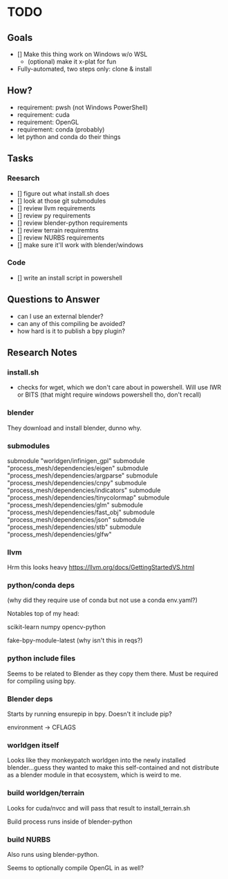 # TODO

## Goals

- [] Make this thing work on Windows w/o WSL
  - (optional) make it x-plat for fun
- Fully-automated, two steps only: clone & install

## How?

- requirement: pwsh (not Windows PowerShell)
- requirement: cuda
- requirement: OpenGL
- requirement: conda (probably)
- let python and conda do their things

## Tasks

### Reesarch

- [] figure out what install.sh does
- [] look at those git submodules
- [] review llvm requirements
- [] review py requirements
- [] review blender-python requirements
- [] review terrain requiremtns
- [] review NURBS requirements
- [] make sure it'll work with blender/windows

### Code

- []  write an install script in powershell

## Questions to Answer

- can I use an external blender?
- can any of this compiling be avoided?
- how hard is it to publish a bpy plugin?

## Research Notes

### install.sh

- checks for wget, which we don't care about in powershell. Will use IWR or BITS (that might require windows powershell tho, don't recall)

### blender

They download and install blender, dunno why.

### submodules

submodule "worldgen/infinigen_gpl"
submodule "process_mesh/dependencies/eigen"
submodule "process_mesh/dependencies/argparse"
submodule "process_mesh/dependencies/cnpy"
submodule "process_mesh/dependencies/indicators"
submodule "process_mesh/dependencies/tinycolormap"
submodule "process_mesh/dependencies/glm"
submodule "process_mesh/dependencies/fast_obj"
submodule "process_mesh/dependencies/json"
submodule "process_mesh/dependencies/stb"
submodule "process_mesh/dependencies/glfw"

### llvm

Hrm this looks heavy https://llvm.org/docs/GettingStartedVS.html

### python/conda deps

(why did they require use of conda but not use a conda env.yaml?)

Notables top of my head:

scikit-learn
numpy
opencv-python

fake-bpy-module-latest (why isn't this in reqs?)

### python include files

Seems to be related to Blender as they copy them there. Must be required for compiling using bpy.

### Blender deps

Starts by running ensurepip in bpy. Doesn't it include pip?

environment -> CFLAGS

### worldgen itself

Looks like they monkeypatch worldgen into the newly installed blender...guess they wanted to make this self-contained and not distribute as a blender module in that ecosystem, which is weird to me.

### build worldgen/terrain

Looks for cuda/nvcc and will pass that result to install_terrain.sh

Build process runs inside of blender-python

### build NURBS

Also runs using blender-python.

Seems to optionally compile OpenGL in as well?